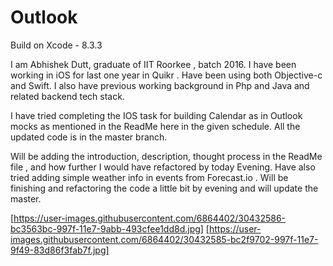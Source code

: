 # Outlook

Build on Xcode - 8.3.3

I am Abhishek Dutt, graduate of IIT Roorkee , batch 2016. 
I have been working in iOS for last one year in Quikr . Have been using both Objective-c and Swift. I also have previous working background in Php and Java and related backend tech stack.

I have tried completing the IOS task for building Calendar as in Outlook mocks as mentioned in the ReadMe here in the given schedule.
All the updated code is in the master branch.

Will be adding the introduction, description, thought process in the ReadMe file , and how further I would have refactored by today Evening. 
Have also tried adding simple weather info in events from Forecast.io .
Will be finishing and refactoring the code a little bit by evening and will update the master.

[https://user-images.githubusercontent.com/6864402/30432586-bc3563bc-997f-11e7-9abb-493cfee1dd8d.jpg]
[https://user-images.githubusercontent.com/6864402/30432585-bc2f9702-997f-11e7-9f49-83d86f3fab7f.jpg]
